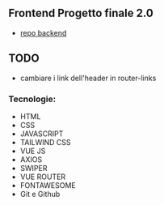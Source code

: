 ## Frontend Progetto finale 2.0 
- [repo backend](https://github.com/Francescodc92/pizzeria-backend-laravel-11)

## TODO
- cambiare i link dell'header in router-links

### Tecnologie:
- HTML
- CSS
- JAVASCRIPT
- TAILWIND CSS 
- VUE JS
- AXIOS
- SWIPER
- VUE ROUTER
- FONTAWESOME
- Git e Github
